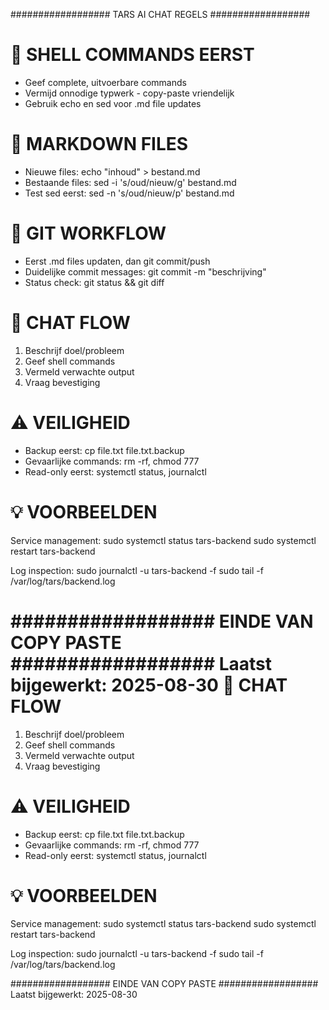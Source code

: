 ################## TARS AI CHAT REGELS ##################

🐚 SHELL COMMANDS EERST
========================================================
- Geef complete, uitvoerbare commands
- Vermijd onnodige typwerk - copy-paste vriendelijk
- Gebruik echo en sed voor .md file updates

📄 MARKDOWN FILES
========================================================
- Nieuwe files: echo "inhoud" > bestand.md
- Bestaande files: sed -i 's/oud/nieuw/g' bestand.md
- Test sed eerst: sed -n 's/oud/nieuw/p' bestand.md

🔄 GIT WORKFLOW
========================================================
- Eerst .md files updaten, dan git commit/push
- Duidelijke commit messages: git commit -m "beschrijving"
- Status check: git status && git diff

🎯 CHAT FLOW
========================================================
1. Beschrijf doel/probleem
2. Geef shell commands
3. Vermeld verwachte output
4. Vraag bevestiging

⚠️ VEILIGHEID
========================================================
- Backup eerst: cp file.txt file.txt.backup
- Gevaarlijke commands: rm -rf, chmod 777
- Read-only eerst: systemctl status, journalctl

💡 VOORBEELDEN
========================================================
Service management:
sudo systemctl status tars-backend
sudo systemctl restart tars-backend

Log inspection:
sudo journalctl -u tars-backend -f
sudo tail -f /var/log/tars/backend.log

################## EINDE VAN COPY PASTE ##################
Laatst bijgewerkt: 2025-08-30
🎯 CHAT FLOW
========================================================
1. Beschrijf doel/probleem
2. Geef shell commands
3. Vermeld verwachte output
4. Vraag bevestiging

⚠️ VEILIGHEID
========================================================
- Backup eerst: cp file.txt file.txt.backup
- Gevaarlijke commands: rm -rf, chmod 777
- Read-only eerst: systemctl status, journalctl

💡 VOORBEELDEN
========================================================
Service management:
sudo systemctl status tars-backend
sudo systemctl restart tars-backend

Log inspection:
sudo journalctl -u tars-backend -f
sudo tail -f /var/log/tars/backend.log

################## EINDE VAN COPY PASTE ##################
Laatst bijgewerkt: 2025-08-30
